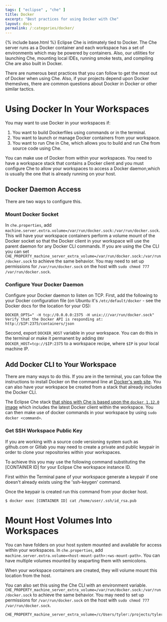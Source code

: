 ```yaml
---
tags: [ "eclipse" , "che" ]
title: Docker
excerpt: "Best practices for using Docker with Che"
layout: docs
permalink: /:categories/docker/
---
```

{% include base.html %}
Eclipse Che is intimately tied to Docker. The Che server runs as a Docker container and each workspace has a set of environments which may be powered by containers.  Also, our utilities for launching Che, mounting local IDEs, running smoke tests, and compiling Che are also built in Docker.

There are numerous best practices that you can follow to get the most out of Docker when using Che. Also, if your projects depend upon Docker themeslves, there are common questions about Docker in Docker or other similar tactics.
# Using Docker In Your Workspaces  
You may want to use Docker in your workspaces if:
1. You want to build Dockerfiles using commands or in the terminal.
2. You want to launch or manage Docker containers from your workspace.
3. You want to run Che in Che, which allows you to build and run Che from source code using Che.

You can make use of Docker from within your workspaces. You need to have a workspace stack that contains a Docker client and you must configure Che to allow your workspaces to access a Docker daemon,which is usually the one that is already running on your host.

## Docker Daemon Access
There are two ways to configure this.

### Mount Docker Socket
In `che.properties`, add `machine.server.extra.volume=/var/run/docker.sock:/var/run/docker.sock`. This will have your workspace containers perform a volume mount of the Docker socket so that the Docker client in your workspace will use the parent daemon for any Docker CLI commands. If you are using the Che CLI you can set `CHE_PROPERTY_machine_server_extra_volume=/var/run/docker.sock:/var/run/docker.sock` to achieve the same behavior.  You may need to set up permissions for `/var/run/docker.sock` on the host with `sudo chmod 777 /var/run/docker.sock`.

### Configure Your Docker Daemon
Configure your Docker daemon to listen on TCP.  First, add the following to your Docker configuration file (on Ubuntu it's `/etc/default/docker` - see the Docker docs for the location for your OS):
```
DOCKER_OPTS=" -H tcp://0.0.0.0:2375 -H unix:///var/run/docker.sock"
Verify that the Docker API is responding at: http://$IP:2375/containers/json
```
Second, export `DOCKER_HOST` variable in your workspace. You can do this in the terminal or make it permanent by adding `ENV DOCKER_HOST=tcp://$IP:2375` to a workspace recipe, where `$IP` is your local machine IP.   

## Add Docker CLI to Your Workspace
There are many ways to do this. If you are in the terminal, you can follow the instructions to install Docker on the command line at [Docker's web site](https://docs.docker.com/engine/installation/).  You can also have your workspace be created from a stack that already includes the Docker CLI.

The Eclipse Che stack [that ships with Che is based upon the `docker 1.12.0` image](https://github.com/eclipse/che-dockerfiles/blob/master/recipes/alpine_jdk8/Dockerfile#L9) which includes the latest Docker client within the workspace. You can then make use of docker commands in your workspace by using `sudo docker <command>`.

### Get SSH Workspace Public Key
If you are working with a source code versioning system such as github.com or Gitlab you may need to create a private and public keypair in order to clone your repositories within your workspaces.

To achieve this you may use the following command substituting the [CONTAINER ID] for your Eclipse Che workspace instance ID.

First within the Terminal pane of your workspace generate a keypair if one doesn't already exists using the 'ssh-keygen' command.

Once the keypair is created run this command from your docker host.

`$ docker exec [CONTAINER ID] cat /home/user/.ssh/id_rsa.pub`
# Mount Host Volumes Into Workspaces  
You can have folders on your host system mounted and available for access within your workspaces. In `che.properties`, add `machine.server.extra.volume=<host-mount-path>:<ws-mount-path>`. You can have multiple volumes mounted by seaparting them with semicolons.

When your workspace containers are created, they will volume mount this location from the host.

You can also set this using the Che CLI with an environment variable.
`CHE_PROPERTY_machine_server_extra_volume=/var/run/docker.sock:/var/run/docker.sock` to achieve the same behavior.  You may need to set up permissions for `/var/run/docker.sock` on the host with `sudo chmod 777 /var/run/docker.sock`.

```text  
CHE_PROPERTY_machine_server_extra_volume=/c/Users/tyler:/projects/tyler;/c/Users/allsyon:/projects/allyson\
```
